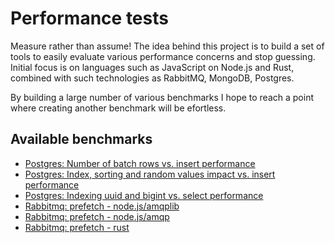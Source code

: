 Performance tests
=================

Measure rather than assume! The idea behind this project is to build a set of tools to easily
evaluate various performance concerns and stop guessing.
Initial focus is on languages such as JavaScript on Node.js and Rust, combined with such technologies
as RabbitMQ, MongoDB, Postgres.

By building a large number of various benchmarks I hope to reach a point where creating another
benchmark will be efortless.

Available benchmarks
--------------------

* [Postgres: Number of batch rows vs. insert performance](postgres-insert-many/README.md)
* [Postgres: Index, sorting and random values impact vs. insert performance](postgres-insert-into-index/README.md)
* [Postgres: Indexing uuid and bigint vs. select performance](postgres-indexes/README.md)
* [Rabbitmq: prefetch - node.js/amqplib](rabbitmq/README.md)
* [Rabbitmq: prefetch - node.js/amqp](rabbitmq_node-amqp/README.md)
* [Rabbitmq: prefetch - rust](rabbitmq-rust/README.md)